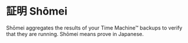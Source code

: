 証明 Shōmei
======

Shōmei aggregates the results of your Time Machine™ backups to verify that they are running.
Shōmei means prove in Japanese.